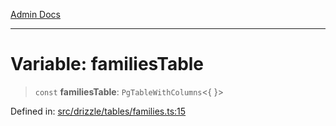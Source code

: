 [Admin Docs](/)

***

# Variable: familiesTable

> `const` **familiesTable**: `PgTableWithColumns`\<\{ \}\>

Defined in: [src/drizzle/tables/families.ts:15](https://github.com/PurnenduMIshra129th/talawa-api/blob/dd95e2d2302936a5436289a9e626f7f4e2b14e02/src/drizzle/tables/families.ts#L15)
